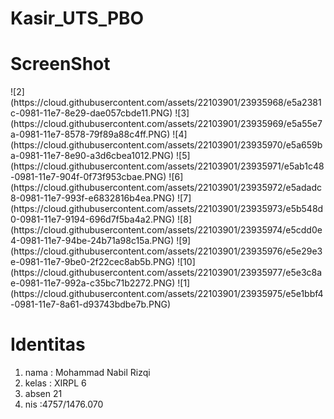 # Kasir_UTS_PBO

<h1> ScreenShot </h1>
![2](https://cloud.githubusercontent.com/assets/22103901/23935968/e5a2381c-0981-11e7-8e29-dae057cbde11.PNG)
![3](https://cloud.githubusercontent.com/assets/22103901/23935969/e5a55e7a-0981-11e7-8578-79f89a88c4ff.PNG)
![4](https://cloud.githubusercontent.com/assets/22103901/23935970/e5a659ba-0981-11e7-8e90-a3d6cbea1012.PNG)
![5](https://cloud.githubusercontent.com/assets/22103901/23935971/e5ab1c48-0981-11e7-904f-0f73f953cbae.PNG)
![6](https://cloud.githubusercontent.com/assets/22103901/23935972/e5adadc8-0981-11e7-993f-e6832816b4ea.PNG)
![7](https://cloud.githubusercontent.com/assets/22103901/23935973/e5b548d0-0981-11e7-9194-696d7f5ba4a2.PNG)
![8](https://cloud.githubusercontent.com/assets/22103901/23935974/e5cdd0e4-0981-11e7-94be-24b71a98c15a.PNG)
![9](https://cloud.githubusercontent.com/assets/22103901/23935976/e5e29e3e-0981-11e7-9be0-2f22cec8ab5b.PNG)
![10](https://cloud.githubusercontent.com/assets/22103901/23935977/e5e3c8ae-0981-11e7-992a-c35bc71b2272.PNG)
![1](https://cloud.githubusercontent.com/assets/22103901/23935975/e5e1bbf4-0981-11e7-8a61-d93743bdbe7b.PNG)

<h1> Identitas </h1>
<ol>
<li> nama : Mohammad Nabil Rizqi </li>
<li> kelas : XIRPL 6 </li>
<li> absen 21</li>
<li> nis :4757/1476.070 </li>
</ol>
